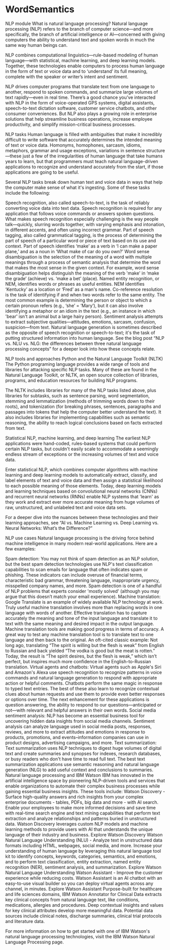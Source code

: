 # WordSemantics
 NLP module
What is natural language processing?
Natural language processing (NLP) refers to the branch of computer science—and more specifically, the branch of artificial intelligence or AI—concerned with giving computers the ability to understand text and spoken words in much the same way human beings can.

NLP combines computational linguistics—rule-based modeling of human language—with statistical, machine learning, and deep learning models. Together, these technologies enable computers to process human language in the form of text or voice data and to ‘understand’ its full meaning, complete with the speaker or writer’s intent and sentiment.

NLP drives computer programs that translate text from one language to another, respond to spoken commands, and summarize large volumes of text rapidly—even in real time. There’s a good chance you’ve interacted with NLP in the form of voice-operated GPS systems, digital assistants, speech-to-text dictation software, customer service chatbots, and other consumer conveniences. But NLP also plays a growing role in enterprise solutions that help streamline business operations, increase employee productivity, and simplify mission-critical business processes.

NLP tasks
Human language is filled with ambiguities that make it incredibly difficult to write software that accurately determines the intended meaning of text or voice data. Homonyms, homophones, sarcasm, idioms, metaphors, grammar and usage exceptions, variations in sentence structure—these just a few of the irregularities of human language that take humans years to learn, but that programmers must teach natural language-driven applications to recognize and understand accurately from the start, if those applications are going to be useful.

Several NLP tasks break down human text and voice data in ways that help the computer make sense of what it's ingesting. Some of these tasks include the following:

Speech recognition, also called speech-to-text, is the task of reliably converting voice data into text data. Speech recognition is required for any application that follows voice commands or answers spoken questions. What makes speech recognition especially challenging is the way people talk—quickly, slurring words together, with varying emphasis and intonation, in different accents, and often using incorrect grammar.
Part of speech tagging, also called grammatical tagging, is the process of determining the part of speech of a particular word or piece of text based on its use and context. Part of speech identifies ‘make’ as a verb in ‘I can make a paper plane,’ and as a noun in ‘What make of car do you own?’
Word sense disambiguation is the selection of the meaning of a word with multiple meanings  through a process of semantic analysis that determine the word that makes the most sense in the given context. For example, word sense disambiguation helps distinguish the meaning of the verb 'make' in ‘make the grade’ (achieve) vs. ‘make a bet’ (place).
Named entity recognition, or NEM, identifies words or phrases as useful entities. NEM identifies ‘Kentucky’ as a location or ‘Fred’ as a man's name.
Co-reference resolution is the task of identifying if and when two words refer to the same entity. The most common example is determining the person or object to which a certain pronoun refers (e.g., ‘she’ = ‘Mary’),  but it can also involve identifying a metaphor or an idiom in the text  (e.g., an instance in which 'bear' isn't an animal but a large hairy person).
Sentiment analysis attempts to extract subjective qualities—attitudes, emotions, sarcasm, confusion, suspicion—from text.
Natural language generation is sometimes described as the opposite of speech recognition or speech-to-text; it's the task of putting structured information into human language. 
See the blog post “NLP vs. NLU vs. NLG: the differences between three natural language processing concepts” for a deeper look into how these concepts relate.

NLP tools and approaches
Python and the Natural Language Toolkit (NLTK)
The Python programing language provides a wide range of tools and libraries for attacking specific NLP tasks. Many of these are found in the Natural Language Toolkit, or NLTK, an open source collection of libraries, programs, and education resources for building NLP programs.

The NLTK includes libraries for many of the NLP tasks listed above, plus libraries for subtasks, such as sentence parsing, word segmentation, stemming and lemmatization (methods of trimming words down to their roots), and tokenization (for breaking phrases, sentences, paragraphs and passages into tokens that help the computer better understand the text). It also includes libraries for implementing capabilities such as semantic reasoning, the ability to reach logical conclusions based on facts extracted from text.

Statistical NLP, machine learning, and deep learning
The earliest NLP applications were hand-coded, rules-based systems that could perform certain NLP tasks, but couldn't easily scale to accommodate a seemingly endless stream of exceptions or the increasing volumes of text and voice data.

Enter statistical NLP, which combines computer algorithms with machine learning and deep learning models to automatically extract, classify, and label elements of text and voice data and then assign a statistical likelihood to each possible meaning of those elements. Today, deep learning models and learning techniques based on convolutional neural networks (CNNs) and recurrent neural networks (RNNs) enable NLP systems that 'learn' as they work and extract ever more accurate meaning from huge volumes of raw, unstructured, and unlabeled text and voice data sets. 

For a deeper dive into the nuances between these technologies and their learning approaches, see “AI vs. Machine Learning vs. Deep Learning vs. Neural Networks: What’s the Difference?”

NLP use cases
Natural language processing is the driving force behind machine intelligence in many modern real-world applications. Here are a few examples:

Spam detection: You may not think of spam detection as an NLP solution, but the best spam detection technologies use NLP's text classification capabilities to scan emails for language that often indicates spam or phishing. These indicators can include overuse of financial terms, characteristic bad grammar, threatening language, inappropriate urgency, misspelled company names, and more. Spam detection is one of a handful of NLP problems that experts consider 'mostly solved' (although you may argue that this doesn’t match your email experience).
Machine translation: Google Translate is an example of widely available NLP technology at work. Truly useful machine translation involves more than replacing words in one language with words of another.  Effective translation has to capture accurately the meaning and tone of the input language and translate it to text with the same meaning and desired impact in the output language. Machine translation tools are making good progress in terms of accuracy. A great way to test any machine translation tool is to translate text to one language and then back to the original. An oft-cited classic example: Not long ago, translating “The spirit is willing but the flesh is weak” from English to Russian and back yielded “The vodka is good but the meat is rotten.” Today, the result is “The spirit desires, but the flesh is weak,” which isn’t perfect, but inspires much more confidence in the English-to-Russian translation.
Virtual agents and chatbots: Virtual agents such as Apple's Siri and Amazon's Alexa use speech recognition to recognize patterns in voice commands and natural language generation to respond with appropriate action or helpful comments. Chatbots perform the same magic in response to typed text entries. The best of these also learn to recognize contextual clues about human requests and use them to provide even better responses or options over time. The next enhancement for these applications is question answering, the ability to respond to our questions—anticipated or not—with relevant and helpful answers in their own words.
Social media sentiment analysis: NLP has become an essential business tool for uncovering hidden data insights from social media channels. Sentiment analysis can analyze language used in social media posts, responses, reviews, and more to extract attitudes and emotions in response to products, promotions, and events–information companies can use in product designs, advertising campaigns, and more.
Text summarization: Text summarization uses NLP techniques to digest huge volumes of digital text and create summaries and synopses for indexes, research databases, or busy readers who don't have time to read full text. The best text summarization applications use semantic reasoning and natural language generation (NLG) to add useful context and conclusions to summaries.
Natural language processing and IBM Watson
IBM has innovated in the artificial intelligence space by pioneering NLP-driven tools and services that enable organizations to automate their complex business processes while gaining essential business insights. These tools include:
Watson Discovery - Surface high-quality answers and rich insights from your complex enterprise documents - tables, PDFs, big data and more - with AI search. Enable your employees to make more informed decisions and save time with real-time search engine and text mining capabilities that perform text extraction and analyze relationships and patterns buried in unstructured data. Watson Discovery leverages custom NLP models and machine learning methods to provide users with AI that understands the unique language of their industry and business. Explore Watson Discovery
Watson Natural Language Understanding (NLU) - Analyze text in unstructured data formats including HTML, webpages, social media, and more. Increase your understanding of human language by leveraging this natural language tool kit to identify concepts, keywords, categories, semantics, and emotions, and to perform text classification, entity extraction, named entity recognition (NER), sentiment analysis, and summarization. Explore Watson Natural Language Understanding
Watson Assistant - Improve the customer experience while reducing costs. Watson Assistant is an AI chatbot with an easy-to-use visual builder so you can deploy virtual agents across any channel, in minutes.  Explore Watson Assistant
Purpose-built for healthcare and life sciences domains, IBM Watson Annotator for Clinical Data extracts key clinical concepts from natural language text, like conditions, medications, allergies and procedures. Deep contextual insights and values for key clinical attributes develop more meaningful data. Potential data sources include clinical notes, discharge summaries, clinical trial protocols and literature data.

For more information on how to get started with one of IBM Watson's natural language processing technologies, visit the IBM Watson Natural Language Processing page. 
